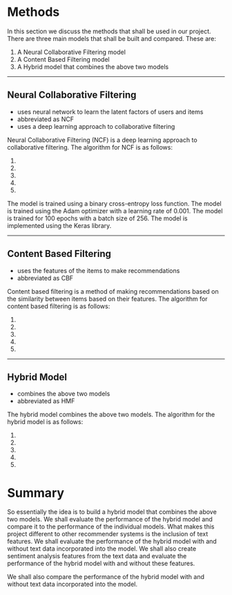 # Methods

In this section we discuss the methods that shall be used in our project. There are three main models that shall be built and compared. These are:

1. A Neural Collaborative Filtering model
2. A Content Based Filtering model
3. A Hybrid model that combines the above two models

***
## Neural Collaborative Filtering 

- uses neural network to learn the latent factors of users and items
- abbreviated as NCF
- uses a deep learning approach to collaborative filtering

Neural Collaborative Filtering (NCF) is a deep learning approach to collaborative filtering. The algorithm for NCF is as follows:

1. 
2. 
3. 
4. 
5. 

The model is trained using a binary cross-entropy loss function. The model is trained using the Adam optimizer with a learning rate of 0.001. The model is trained for 100 epochs with a batch size of 256. The model is implemented using the Keras library.

***
##  Content Based Filtering

- uses the features of the items to make recommendations
- abbreviated as CBF

Content based filtering is a method of making recommendations based on the similarity between items based on their features. The algorithm for content based filtering is as follows:

1. 
2. 
3. 
4. 
5. 

***
## Hybrid Model

- combines the above two models
- abbreviated as HMF

The hybrid model combines the above two models. The algorithm for the hybrid model is as follows:

1. 
2. 
3. 
4. 
5. 

# Summary 

So essentially the idea is to build a hybrid model that combines the above two models. We shall evaluate the performance of the hybrid model and compare it to the performance of the individual models.
What makes this project different to other recommender systems is the inclusion of text features. We shall evaluate the performance of the hybrid model with and without text data incorporated into the model. We shall also create sentiment analysis features from the text data and evaluate the performance of the hybrid model with and without these features.


 We shall also compare the performance of the hybrid model with and without text data incorporated into the model.